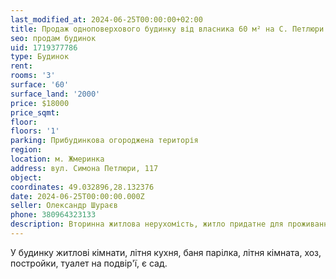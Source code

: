 ```yaml
---
last_modified_at: 2024-06-25T00:00:00+02:00
title: Продаж одноповерхового будинку від власника 60 м² на С. Петлюри
seo: продам будинок
uid: 1719377786
type: Будинок
rent:
rooms: '3'
surface: '60'
surface_land: '2000'
price: $18000
price_sqmt:
floor:
floors: '1'
parking: Прибудинкова огороджена територія
region:
location: м. Жмеринка
address: вул. Симона Петлюри, 117
object:
coordinates: 49.032896,28.132376
date: 2024-06-25T00:00:00.000Z
seller: Олександр Шураєв
phone: 380964323133
description: Вторинна житлова нерухомість, житло придатне для проживання
---
```


У будинку житлові кімнати, літня кухня, баня парілка, літня кімната, хоз, постройки, туалет на подвір'ї, є сад.

